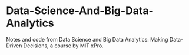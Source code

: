 # Data-Science-And-Big-Data-Analytics
Notes and code from Data Science and Big Data Analytics: Making Data-Driven Decisions, a course by MIT xPro.
